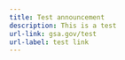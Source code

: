 ```yaml
---
title: Test announcement
description: This is a test
url-link: gsa.gov/test
url-label: test link
---
```

